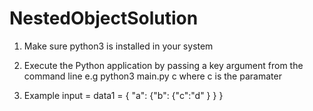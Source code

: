 # NestedObjectSolution

1) Make sure python3 is installed in your system

2) Execute the Python application by passing a key argument from the command line
e.g  python3 main.py c   where c is the paramater

3) Example input = data1 = { "a": 
            {"b": 
            {"c":"d"
        }
    }
 }
